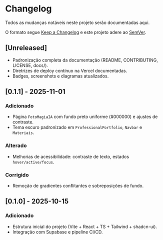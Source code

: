 # Changelog

Todos as mudanças notáveis neste projeto serão documentadas aqui.

O formato segue [Keep a Changelog](https://keepachangelog.com/pt-BR/1.0.0/) e este projeto adere ao [SemVer](https://semver.org/lang/pt-BR/).

## [Unreleased]
- Padronização completa da documentação (README, CONTRIBUTING, LICENSE, docs/).
- Diretrizes de deploy contínuo na Vercel documentadas.
- Badges, screenshots e diagramas atualizados.

## [0.1.1] - 2025-11-01
### Adicionado
- Página `FotoMagiaIA` com fundo preto uniforme (#000000) e ajustes de contraste.
- Tema escuro padronizado em `ProfessionalPortfolio`, `Navbar` e `Materiais`.

### Alterado
- Melhorias de acessibilidade: contraste de texto, estados `hover/active/focus`.

### Corrigido
- Remoção de gradientes conflitantes e sobreposições de fundo.

## [0.1.0] - 2025-10-15
### Adicionado
- Estrutura inicial do projeto (Vite + React + TS + Tailwind + shadcn-ui).
- Integração com Supabase e pipeline CI/CD.

